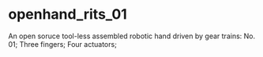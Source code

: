 # openhand_rits_01
An open soruce tool-less assembled robotic hand driven by gear trains: No. 01; Three fingers; Four actuators;
